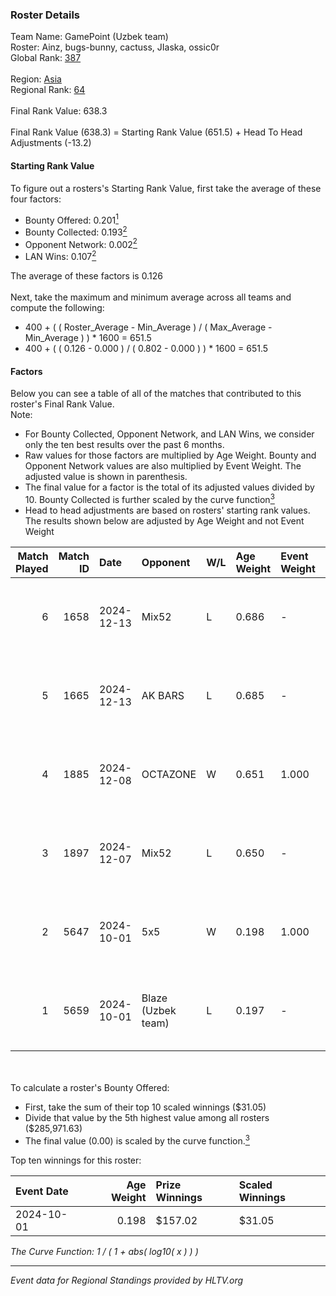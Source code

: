### Roster Details<br />
Team Name: GamePoint (Uzbek team)<br />
Roster: Ainz, bugs-bunny, cactuss, JIaska, ossic0r<br />
Global Rank: [387](../../standings_global_2025_02_28.md)<br />
<br />
Region: [Asia]( ../../standings_asia_2025_02_28.md)<br />
Regional Rank: [64]( ../../standings_asia_2025_02_28.md)<br />
<br />
Final Rank Value:  638.3<br />
<br />
Final Rank Value (638.3) = Starting Rank Value (651.5) + Head To Head Adjustments (-13.2)<br />

#### Starting Rank Value<br />
To figure out a rosters's Starting Rank Value, first take the average of these four factors:<br />
- Bounty Offered: 0.201[<sup>1</sup>](#table2)
- Bounty Collected: 0.193[<sup>2</sup>](#table1)
- Opponent Network: 0.002[<sup>2</sup>](#table1)
- LAN Wins: 0.107[<sup>2</sup>](#table1)

The average of these factors is 0.126<br />
<br />
Next, take the maximum and minimum average across all teams and compute the following:<br />
- 400 + ( ( Roster_Average - Min_Average ) / ( Max_Average - Min_Average ) ) * 1600 = 651.5
- 400 + ( ( 0.126 - 0.000 ) / ( 0.802 - 0.000 ) ) * 1600 = 651.5


#### Factors<br />
Below you can see a table of all of the matches that contributed to this roster's Final Rank Value.<br />
Note:<br />

- For Bounty Collected, Opponent Network, and LAN Wins, we consider only the ten best results over the past 6 months.
- Raw values for those factors are multiplied by Age Weight. Bounty and Opponent Network values are also multiplied by Event Weight. The adjusted value is shown in parenthesis.
- The final value for a factor is the total of its adjusted values divided by 10. Bounty Collected is further scaled by the curve function[<sup>3</sup>](#curveFunction)
- Head to head adjustments are based on rosters' starting rank values. The results shown below are adjusted by Age Weight and not Event Weight
<span id="table1"></span><br />


| Match Played | Match ID | Date       | Opponent           | W/L | Age Weight | Event Weight | Bounty Collected | Opponent Network | LAN Wins  | H2H Adj. | Roster                                      |
| -: | -: | :- | :- | :- | :- | :- | :- | :- | :- | -: | :- |
|            6 |     1658 | 2024-12-13 | Mix52              | L   | 0.686      | -            | -                | -                | -         |    -6.81 | Ainz, bugs-bunny, cactuss, JIaska, ossic0r  |
|            5 |     1665 | 2024-12-13 | AK BARS            | L   | 0.685      | -            | -                | -                | -         |    -4.04 | Ainz, bugs-bunny, cactuss, JIaska, ossic0r  |
|            4 |     1885 | 2024-12-08 | OCTAZONE           | W   | 0.651      | 1.000        | 0.001 (0.001)    | 0.037 (0.024)    | 1 (0.651) |     6.75 | Ainz, bugs-bunny, cactuss, JIaska, ossic0r  |
|            3 |     1897 | 2024-12-07 | Mix52              | L   | 0.650      | -            | -                | -                | -         |    -6.70 | Ainz, bugs-bunny, cactuss, JIaska, ossic0r  |
|            2 |     5647 | 2024-10-01 | 5x5                | W   | 0.198      | 1.000        | 0.000 (0.000)    | 0.000 (0.000)    | 1 (0.198) |     1.24 | Ainz, bugs-bunny, Ingenium, JIoelL, ossic0r |
|            1 |     5659 | 2024-10-01 | Blaze (Uzbek team) | L   | 0.197      | -            | -                | -                | -         |    -3.61 | Ainz, bugs-bunny, Ingenium, JIoelL, ossic0r |

<br />
<span id="table2"></span><br />
To calculate a roster's Bounty Offered:<br />

- First, take the sum of their top 10 scaled winnings ($31.05)
- Divide that value by the 5th highest value among all rosters ($285,971.63)
- The final value (0.00) is scaled by the curve function.[<sup>3</sup>](#curveFunction)

Top ten winnings for this roster:<br />

| Event Date | Age Weight | Prize Winnings | Scaled Winnings |
| :- | -: | :- | :- |
| 2024-10-01 |      0.198 | $157.02        | $31.05          |


<span id="curveFunction"></span>_The Curve Function: 1 / ( 1 + abs( log10( x ) ) )_<br />

---
_Event data for Regional Standings provided by HLTV.org_<br />
